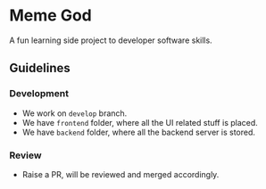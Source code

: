 # Meme God

A fun learning side project to developer software skills.

## Guidelines

### Development

* We work on `develop` branch.
* We have `frontend` folder, where all the UI related stuff is placed.
* We have `backend` folder, where all the backend server is stored.

### Review

* Raise a PR, will be reviewed and merged accordingly.